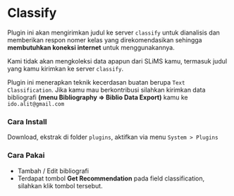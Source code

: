 # Classify

Plugin ini akan mengirimkan judul ke server `classify` untuk dianalisis dan memberikan respon nomer kelas yang direkomendasikan sehingga **membutuhkan koneksi internet** untuk menggunakannya.

Kami tidak akan mengkoleksi data apapun dari SLiMS kamu, termasuk judul yang kamu kirimkan ke server `classify`.

Plugin ini menerapkan teknik kecerdasan buatan berupa `Text Classification`. Jika kamu mau berkontribusi silahkan kirimkan data bibliografi **(menu Bibliography => Biblio Data Export)** kamu ke `ido.alit@gmail.com`

### Cara Install
Download, ekstrak di folder `plugins`, aktifkan via menu `System > Plugins`

### Cara Pakai
- Tambah / Edit bibliografi
- Terdapat tombol **Get Recommendation** pada field classification, silahkan klik tombol tersebut.
